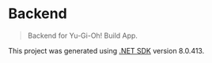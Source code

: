 # Backend

> Backend for Yu-Gi-Oh! Build App.

This project was generated using [.NET SDK](https://dotnet.microsoft.com/en-us/download/dotnet/8.0) version 8.0.413.